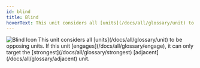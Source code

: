 ```yaml
---
id: blind
title: Blind
hoverText: This unit considers all [units](/docs/all/glossary/unit) to be opposing units. If this unit [engages](/docs/all/glossary/engage), it can only target the [strongest](/docs/all/glossary/strongest) [adjacent](/docs/all/glossary/adjacent) unit.
---
```


<img src="/icons/blind.svg" alt="Blind Icon" />
This unit considers all [units](/docs/all/glossary/unit) to be opposing units. If this unit [engages](/docs/all/glossary/engage), it can only target the [strongest](/docs/all/glossary/strongest) [adjacent](/docs/all/glossary/adjacent) unit.
